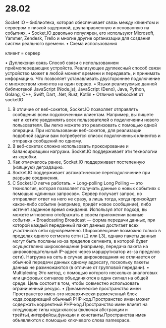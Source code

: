 # 28.02
Socket IO – библиотека,  которая обеспечивает связь между клиентом и сервером с низкой задержкой, двунаправленную и основанную на событиях.
•	Socket.IO довольно популярен, его используют Microsoft, Yammer, Zendesk, Trello и многие другие организации для создания систем реального времени.
•	Схема использования

клиент = сервер



•	Дуплексная связь
Способ связи с использованием приёмопередающих устройств. Реализующее дуплексный способ связи устройство может в любой момент времени и передавать, и принимать информацию. Что позволяет устанавливать двустороннее подключение с множеством клиентов на один сервер.
•	Языки реализуемые данной библиотекой
JavaScript (Node.js), JavaScript (Deno), Java, Python, Golang, C++, Swift, Dart, .Net, Rust, Kotlin
•	Отличия websocket от socketIO
1.	В отличие от веб-сокетов, Socket.IO позволяет отправлять сообщения всем подключенным клиентам. Например, вы пишете чат и хотите уведомлять всех пользователей о подключении нового пользователя. Вы легко можете это реализовать с помощью одной операции. При использовании веб-сокетов, для реализации подобной задачи вам потребуется список подключенных клиентов и отправка сообщений по одному.
2.	В веб-сокетах сложно использовать проксирование и балансировщики нагрузки. Socket.IO поддерживает эти технологии из коробки.
3.	Как отмечалось ранее, Socket.IO поддерживает постепенную (изящную) деградацию.
4.	Socket.IO поддерживает автоматическое переподключение при разрыве соединения.
5.	С Socket.IO легче работать.
•	Long-polling
Long Polling — это технология, которая позволяет получать данные о новых событиях с помощью «длинных запросов». Сервер получает запрос, но отправляет ответ на него не сразу, а лишь тогда, когда произойдет какое-либо событие (например, придёт новое сообщение), либо истечет заданное время ожидания. Используя этот подход, вы можете мгновенно отображать в своем приложении важные события.
•	Broadcasting
Broadcast — форма передачи данных, при которой каждый переданный пакет данных достигает всех участников сети одновременно. Широковещание возможно только в пределах одного сегмента сети (L2 или L3), однако пакеты данных могут быть посланы из-за пределов сегмента, в которой будет осуществлено широковещание (например, передача пакета на широковещательный IP-адрес через маршрутизатор из-за пределов сети). Нагрузка на сеть в случае широковещания не отличается от обычной передачи данных одному адресату, поскольку пакеты данных не размножаются (в отличие от групповой передачи).
•	Multiplexing
Это метод, с помощью которого несколько аналоговых или цифровых сигналов объединяются в один сигнал на общей среде. Цель состоит в том, чтобы совместно использовать ограниченный ресурс.
•	Динамическое пространство имен
Пространство имен-это иерархически размеченный блок кода,содержащий обычный PHP-код.Пространство имен может содержать корректный PHP-код.Пространство имен влияет на следующие типы кода:классы (включая абстракции и трейты),интерфейсы,функции и константы.Пространства имен объявляются с помощью ключевого слова namespace.


